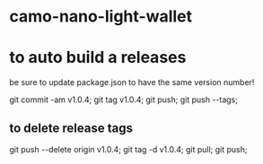 # camo-nano-light-wallet

# to auto build a releases

be sure to update package.json to have the same version number!

  git commit -am v1.0.4;
  git tag v1.0.4;
  git push;
  git push --tags;

## to delete release tags
  git push --delete origin v1.0.4;
  git tag -d v1.0.4;
  git pull;
  git push;
